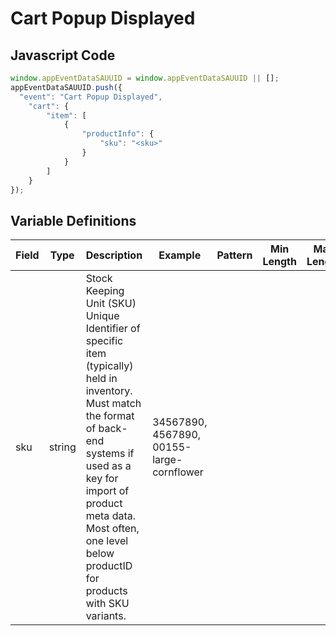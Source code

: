 # Cart Popup Displayed

### 

## Javascript Code
```js
window.appEventDataSAUUID = window.appEventDataSAUUID || [];
appEventDataSAUUID.push({
  "event": "Cart Popup Displayed",
    "cart": {
        "item": [
            {
                "productInfo": {
                    "sku": "<sku>"
                }
            }
        ]
    }
});
```

## Variable Definitions

|Field|Type|Description|Example|Pattern|Min Length|Max Length|Minimum|Maximum|Multiple Of|
| --- | --- | --- | --- | --- | --- | --- | --- | --- | --- |
|sku|string|Stock Keeping Unit (SKU) Unique Identifier of specific item (typically) held in inventory.  Must match the format of back-end systems if used as a key for import of product meta data. Most often, one level below productID for products with SKU variants. |34567890, 4567890, 00155-large-cornflower|||||||
